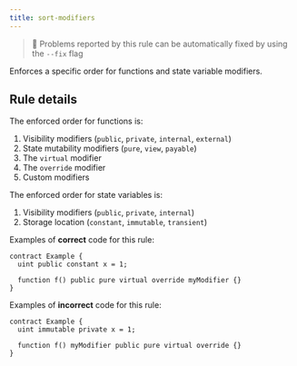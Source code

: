 ```yaml
---
title: sort-modifiers
---
```


> 🔧 Problems reported by this rule can be automatically fixed by using the `--fix` flag

Enforces a specific order for functions and state variable modifiers.

## Rule details

The enforced order for functions is:

1. Visibility modifiers (`public`, `private`, `internal`, `external`)
2. State mutability modifiers (`pure`, `view`, `payable`)
3. The `virtual` modifier
4. The `override` modifier
5. Custom modifiers

The enforced order for state variables is:

1. Visibility modifiers (`public`, `private`, `internal`)
2. Storage location (`constant`, `immutable`, `transient`)

Examples of **correct** code for this rule:

```solidity
contract Example {
  uint public constant x = 1;

  function f() public pure virtual override myModifier {}
}
```

Examples of **incorrect** code for this rule:

<!-- prettier-ignore-start -->
```solidity
contract Example {
  uint immutable private x = 1;

  function f() myModifier public pure virtual override {}
}
```
<!-- prettier-ignore-end -->

